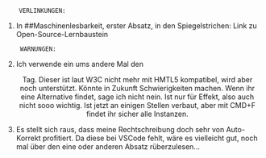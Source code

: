         VERLINKUNGEN:   
1. In ##Maschinenlesbarkeit, erster Absatz, in den Spiegelstrichen: Link zu Open-Source-Lernbaustein




        WARNUNGEN: 
1. Ich verwende ein ums andere Mal den <center> Tag. Dieser ist laut W3C nicht mehr mit HMTL5 kompatibel, wird aber noch unterstützt. Könnte in Zukunft Schwierigkeiten machen. Wenn ihr eine Alternative findet, sage ich nicht nein. Ist nur für Effekt, also auch nicht sooo wichtig. Ist jetzt an einigen Stellen verbaut, aber mit CMD+F findet ihr sicher alle Instanzen. 

2. Es stellt sich raus, dass meine Rechtschreibung doch sehr von Auto-Korrekt profitiert. Da diese bei VSCode fehlt, wäre es vielleicht gut, noch mal über den eine oder anderen Absatz rüberzulesen...